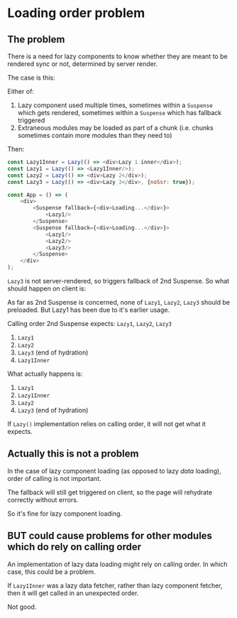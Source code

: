 # Loading order problem

## The problem

There is a need for lazy components to know whether they are meant to be rendered sync or not, determined by server render.

The case is this:

Either of:

1. Lazy component used multiple times, sometimes within a `Suspense` which gets rendered, sometimes within a `Suspense` which has fallback triggered
2. Extraneous modules may be loaded as part of a chunk (i.e. chunks sometimes contain more modules than they need to)

Then:

```js
const Lazy1Inner = Lazy(() => <div>Lazy 1 inner</div>);
const Lazy1 = Lazy(() => <Lazy1Inner/>);
const Lazy2 = Lazy(() => <div>Lazy 2</div>);
const Lazy3 = Lazy(() => <div>Lazy 3</div>, {noSsr: true});

const App = () => (
	<div>
		<Suspense fallback={<div>Loading...</div>}>
			<Lazy1/>
		</Suspense>
		<Suspense fallback={<div>Loading...</div>}>
			<Lazy1/>
			<Lazy2/>
			<Lazy3/>
		</Suspense>
	</div>
);
```

`Lazy3` is not server-rendered, so triggers fallback of 2nd Suspense. So what should happen on client is:

As far as 2nd Suspense is concerned, none of `Lazy1`, `Lazy2`, `Lazy3` should be preloaded. But Lazy1 has been due to it's earlier usage.

Calling order 2nd Suspense expects: `Lazy1`, `Lazy2`, `Lazy3`

1. `Lazy1`
2. `Lazy2`
3. `Lazy3`
(end of hydration)
4. `Lazy1Inner`

What actually happens is:

1. `Lazy1`
2. `Lazy1Inner`
3. `Lazy2`
4. `Lazy3`
(end of hydration)

If `Lazy()` implementation relies on calling order, it will not get what it expects.

## Actually this is not a problem

In the case of lazy component loading (as opposed to lazy *data* loading), order of calling is not important.

The fallback will still get triggered on client, so the page will rehydrate correctly without errors.

So it's fine for lazy component loading.

## BUT could cause problems for other modules which do rely on calling order

An implementation of lazy data loading might rely on calling order. In which case, this could be a problem.

If `Lazy1Inner` was a lazy data fetcher, rather than lazy component fetcher, then it will get called in an unexpected order.

Not good.
